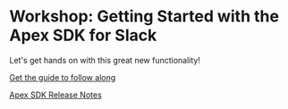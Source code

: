 # Workshop: Getting Started with the Apex SDK for Slack

Let's get hands on with this great new functionality!

[Get the guide to follow along](https://salesforce.quip.com/zjoMAYYBj08G)

[Apex SDK Release Notes](https://sfdc.co/ApexSlackSDKRelNotes)
